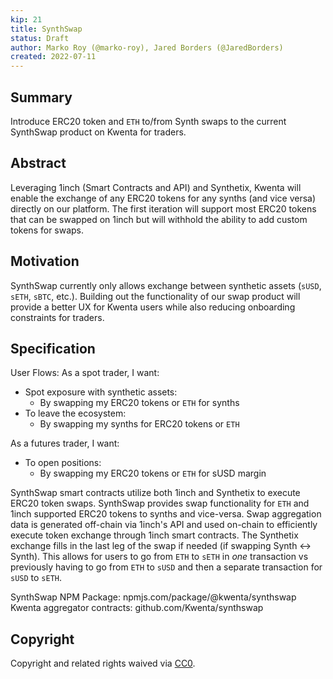 ```yaml
---
kip: 21
title: SynthSwap
status: Draft
author: Marko Roy (@marko-roy), Jared Borders (@JaredBorders)
created: 2022-07-11
---
```


## Summary

Introduce ERC20 token and `ETH` to/from Synth swaps to the current SynthSwap product on Kwenta for traders.

## Abstract

Leveraging 1inch (Smart Contracts and API) and Synthetix, Kwenta will enable the exchange of any ERC20 tokens for any synths (and vice versa) directly on our platform. The first iteration will support most ERC20 tokens that can be swapped on 1inch but will withhold the ability to add custom tokens for swaps.

## Motivation

SynthSwap currently only allows exchange between synthetic assets (`sUSD`, `sETH`, `sBTC`, etc.). Building out the functionality of our swap product will provide a better UX for Kwenta users while also reducing onboarding constraints for traders.

## Specification

User Flows:
As a spot trader, I want:
* Spot exposure with synthetic assets:
  * By swapping my ERC20 tokens or `ETH` for synths
* To leave the ecosystem:
  * By swapping my synths for ERC20 tokens or `ETH`

As a futures trader, I want:
* To open positions:
  * By swapping my ERC20 tokens or `ETH` for sUSD margin

SynthSwap smart contracts utilize both 1inch and Synthetix to execute ERC20 token swaps. SynthSwap provides swap functionality for `ETH` and 1inch supported ERC20 tokens to synths and vice-versa. Swap aggregation data is generated off-chain via 1inch's API and used on-chain to efficiently execute token exchange through 1inch smart contracts. The Synthetix exchange fills in the last leg of the swap if needed (if swapping Synth <-> Synth). This allows for users to go from `ETH` to `sETH` in *one* transaction vs previously having to go from `ETH` to `sUSD` and then a separate transaction for `sUSD` to `sETH`.

SynthSwap NPM Package: npmjs.com/package/@kwenta/synthswap
Kwenta aggregator contracts: github.com/Kwenta/synthswap

## Copyright
Copyright and related rights waived via [CC0](https://creativecommons.org/publicdomain/zero/1.0/).
